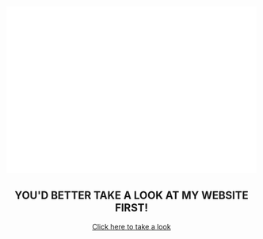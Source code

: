 <div align="center">
  <img src="welcome.svg">
  <h2>YOU'D BETTER TAKE A LOOK AT MY WEBSITE FIRST! <br></h2>
  <a href="https://nb-group.github.io/">Click here to take a look</a>
</div>



<!--
**NB-Group/NB-Group** is a ✨ _special_ ✨ repository because its `README.md` (this file) appears on your GitHub profile.

Here are some ideas to get you started:

- 🔭 I’m currently working on ...
- 🌱 I’m currently learning ...
- 👯 I’m looking to collaborate on ...
- 🤔 I’m looking for help with ...
- 💬 Ask me about ...
- 📫 How to reach me: ...
- 😄 Pronouns: ...
- ⚡ Fun fact: ...
-->
